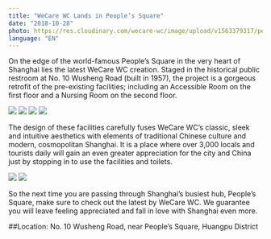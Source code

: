 ```yaml
---
title: "WeCare WC Lands in People’s Square"
date: "2018-10-28"
photo: https://res.cloudinary.com/wecare-wc/image/upload/v1563379317/peoples%20square/accessible-room.jpg
language: "EN"
---
```


On the edge of the world-famous People’s Square in the very heart of Shanghai lies the latest WeCare WC creation. Staged in the historical public restroom at No. 10 Wusheng Road (built in 1957), the project is a gorgeous retrofit of the pre-existing facilities; including an Accessible Room on the first floor and a Nursing Room on the second floor.

![](https://res.cloudinary.com/wecare-wc/image/upload/v1559140331/peoples%20square/facade.jpg)
![](https://res.cloudinary.com/wecare-wc/image/upload/v1559140324/peoples%20square/urinals.jpg)
![](https://res.cloudinary.com/wecare-wc/image/upload/v1559140325/peoples%20square/accessible-room-1.jpg)
![](https://res.cloudinary.com/wecare-wc/image/upload/v1559140333/peoples%20square/nursing-room-1.jpg)

The design of these facilities carefully fuses WeCare WC’s classic, sleek and intuitive aesthetics with elements of traditional Chinese culture and modern, cosmopolitan Shanghai. It is a place where over 3,000 locals and tourists daily will gain an even greater appreciation for the city and China just by stopping in to use the facilities and toilets.

![](https://res.cloudinary.com/wecare-wc/image/upload/v1559140327/peoples%20square/accessible-room-3.jpg)
![](https://res.cloudinary.com/wecare-wc/image/upload/v1559140324/peoples%20square/nursing-room-2.jpg)

So the next time you are passing through Shanghai’s busiest hub, People’s Square, make sure to check out the latest by WeCare WC. We guarantee you will leave feeling appreciated and fall in love with Shanghai even more.

##Location: No. 10 Wusheng Road, near People’s Square, Huangpu District
